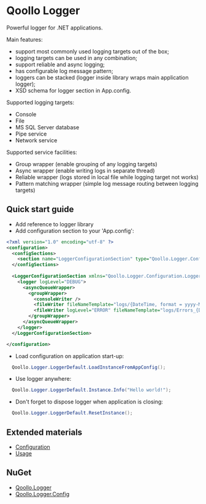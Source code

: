 Qoollo Logger
======

Powerful logger for .NET applications. 

Main features:
- support most commonly used logging targets out of the box;
- logging targets can be used in any combination;
- support reliable and async logging;
- has configurable log message pattern;
- loggers can be stacked (logger inside library wraps main application logger);
- XSD schema for logger section in App.config.


Supported logging targets:
* Console
* File
* MS SQL Server database
* Pipe service
* Network service


Supported service facilities:
* Group wrapper (enable grouping of any logging targets)
* Async wrapper (enable writing logs in separate thread)
* Reliable wrapper (logs stored in local file while logging target not works)
* Pattern matching wrapper (simple log message routing between logging targets)



## Quick start guide

- Add reference to logger library
- Add configuration section to your 'App.config':
```XML
<?xml version="1.0" encoding="utf-8" ?>
<configuration>
  <configSections>
    <section name="LoggerConfigurationSection" type="Qoollo.Logger.Configuration.LoggerConfigurationSectionConfigClass, Qoollo.Logger" allowExeDefinition="MachineToApplication" requirePermission="false" />
  </configSections>
  
  <LoggerConfigurationSection xmlns="Qoollo.Logger.Configuration.LoggerConfigurationSection_NS">
    <logger logLevel="DEBUG">
      <asyncQueueWrapper>
        <groupWrapper>
          <consoleWriter />
          <fileWriter fileNameTemplate="logs/{DateTime, format = yyyy-MM-dd}.log" />
          <fileWriter logLevel="ERROR" fileNameTemplate="logs/Errors_{DateTime, format = yyyy-MM-dd}.log" />
        </groupWrapper>
      </asyncQueueWrapper>
    </logger>
  </LoggerConfigurationSection>

</configuration>
```
- Load configuration on application start-up:
```C#
  Qoollo.Logger.LoggerDefault.LoadInstanceFromAppConfig();
```
- Use logger anywhere:
```C#
  Qoollo.Logger.LoggerDefault.Instance.Info("Hello world!");
```
- Don't forget to dispose logger when application is closing:
```C#
  Qoollo.Logger.LoggerDefault.ResetInstance();
```


## Extended materials

- [Configuration](https://github.com/qoollo/logger/wiki/Configuration)
- [Usage](https://github.com/qoollo/logger/wiki/Usage)


## NuGet

- [Qoollo.Logger](https://www.nuget.org/packages/Qoollo.Logger)
- [Qoollo.Logger.Config](https://www.nuget.org/packages/Qoollo.Logger.Config)
